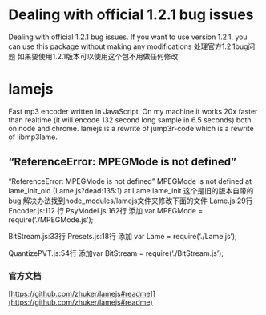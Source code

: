 # Dealing with official 1.2.1 bug issues
Dealing with official 1.2.1 bug issues. If you want to use version 1.2.1, you can use this package without making any modifications
处理官方1.2.1bug问题 如果要使用1.2.1版本可以使用这个包不用做任何修改
# lamejs
Fast mp3 encoder written in JavaScript.
On my machine it works 20x faster than realtime (it will encode 132 second long sample in 6.5 seconds) both on node and chrome.
lamejs is a rewrite of jump3r-code which is a rewrite of libmp3lame.

## “ReferenceError: MPEGMode is not defined”

“ReferenceError: MPEGMode is not defined”
MPEGMode is not defined at lame_init_old (Lame.js?dead:135:1) at Lame.lame_init
这个是旧的版本自带的bug
解决办法找到node_modules/lamejs文件夹修改下面的文件
Lame.js:29行 Encoder.js:112 行 PsyModel.js:162行 添加 var MPEGMode = require(‘./MPEGMode.js’);

BitStream.js:33行 Presets.js:18行 添加 var Lame = require(‘./Lame.js’);

QuantizePVT.js:54行 添加var BitStream = require(‘./BitStream.js’);

### 官方文档
[https://github.com/zhuker/lamejs#readme]](https://github.com/zhuker/lamejs#readme)

